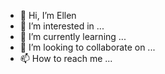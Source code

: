 - 👋 Hi, I’m Ellen
- 👀 I’m interested in ...
- 🌱 I’m currently learning ...
- 💞️ I’m looking to collaborate on ...
- 📫 How to reach me ...

<!---
auhendersel/auhendersel is a ✨ special ✨ repository because its `README.md` (this file) appears on your GitHub profile.
You can click the Preview link to take a look at your changes.
--->
